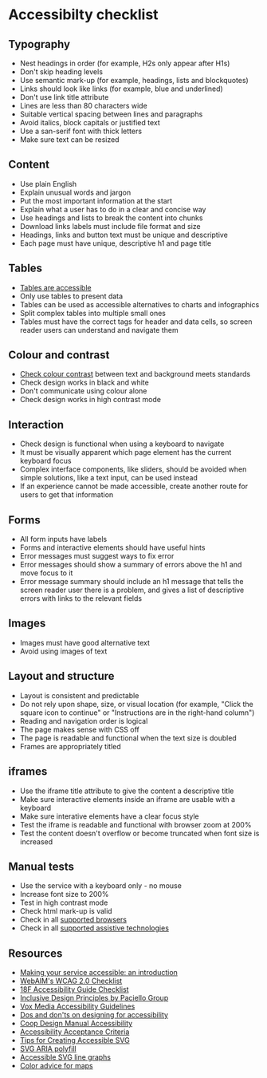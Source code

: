 # Accessibilty checklist

Typography
----------

*   Nest headings in order (for example, H2s only appear after H1s)
*   Don't skip heading levels
*   Use semantic mark-up (for example, headings, lists and blockquotes)
*   Links should look like links (for example, blue and underlined)
*   Don't use link title attribute
*   Lines are less than 80 characters wide
*   Suitable vertical spacing between lines and paragraphs
*   Avoid italics, block capitals or justified text
*   Use a san-serif font with thick letters
*   Make sure text can be resized

Content
-------

*   Use plain English
*   Explain unusual words and jargon
*   Put the most important information at the start
*   Explain what a user has to do in a clear and concise way
*   Use headings and lists to break the content into chunks
*   Download links labels must include file format and size
*   Headings, links and button text must be unique and descriptive
*   Each page must have unique, descriptive h1 and page title

Tables
------

*   [Tables are accessible](https://www.gov.uk/guidance/content-design/tables#how-to-make-tables-accessible)
*   Only use tables to present data
*   Tables can be used as accessible alternatives to charts and infographics
*   Split complex tables into multiple small ones
*   Tables must have the correct tags for header and data cells, so screen reader users can understand and navigate them

Colour and contrast
-------------------

*   [Check colour contrast](http://webaim.org/resources/contrastchecker/) between text and background meets standards
*   Check design works in black and white
*   Don't communicate using colour alone
*   Check design works in high contrast mode

Interaction
-----------

*   Check design is functional when using a keyboard to navigate
*   It must be visually apparent which page element has the current keyboard focus
*   Complex interface components, like sliders, should be avoided when simple solutions, like a text input, can be used instead
*   If an experience cannot be made accessible, create another route for users to get that information

Forms
-----

*   All form inputs have labels
*   Forms and interactive elements should have useful hints
*   Error messages must suggest ways to fix error
*   Error messages should show a summary of errors above the h1 and move focus to it
*   Error message summary should include an h1 message that tells the screen reader user there is a problem, and gives a list of descriptive errors with links to the relevant fields

Images
------

*   Images must have good alternative text
*   Avoid using images of text

Layout and structure
--------------------

*   Layout is consistent and predictable
*   Do not rely upon shape, size, or visual location (for example, "Click the square icon to continue" or "Instructions are in the right-hand column")
*   Reading and navigation order is logical
*   The page makes sense with CSS off
*   The page is readable and functional when the text size is doubled
*   Frames are appropriately titled

iframes
-------

*   Use the iframe title attribute to give the content a descriptive title
*   Make sure interactive elements inside an iframe are usable with a keyboard
*   Make sure interative elements have a clear focus style
*   Test the iframe is readable and functional with browser zoom at 200%
*   Test the content doesn't overflow or become truncated when font size is increased

Manual tests
------------

*   Use the service with a keyboard only - no mouse
*   Increase font size to 200%
*   Test in high contrast mode
*   Check html mark-up is valid
*   Check in all [supported browsers](http://onsdigital.github.io/ons-pattern-library-starter/gettingstarted/)
*   Check in all [supported assistive technologies](https://www.ons.gov.uk/help/accessibility)

Resources
---------

*   [Making your service accessible: an introduction](https://www.gov.uk/service-manual/helping-people-to-use-your-service/making-your-service-accessible-an-introduction)
*   [WebAIM's WCAG 2.0 Checklist](http://webaim.org/standards/wcag/checklist)
*   [18F Accessibility Guide Checklist](https://accessibility.18f.gov/checklist/)
*   [Inclusive Design Principles by Paciello Group](http://inclusivedesignprinciples.org/)
*   [Vox Media Accessibility Guidelines](http://accessibility.voxmedia.com/)
*   [Dos and don'ts on designing for accessibility](https://accessibility.blog.gov.uk/2016/09/02/dos-and-donts-on-designing-for-accessibility/)
*   [Coop Design Manual Accessibility](http://coop-design-manual.herokuapp.com/accessibility.html)
*   [Accessibility Acceptance Criteria](https://github.com/alphagov/accessible-autocomplete/blob/master/accessibility-criteria.md)
*   [Tips for Creating Accessible SVG](https://www.sitepoint.com/tips-accessible-svg/)
*   [SVG ARIA polyfill](http://decks.tink.uk/2017/lws/index.html#cover)
*   [Accessible SVG line graphs](https://tink.uk/accessible-svg-line-graphs/)
*   [Color advice for maps](http://colorbrewer2.org/)
